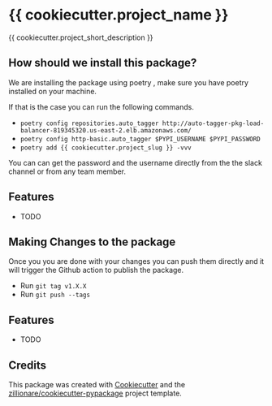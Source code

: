 # {{ cookiecutter.project_name }}



{{ cookiecutter.project_short_description }}

## How should we install this package?

We are installing the package using poetry , make sure  you have poetry installed on your machine.

If that is the case you can run the following commands.



- `poetry config repositories.auto_tagger http://auto-tagger-pkg-load-balancer-819345320.us-east-2.elb.amazonaws.com/`
- `poetry config http-basic.auto_tagger $PYPI_USERNAME $PYPI_PASSWORD`
- `poetry add {{ cookiecutter.project_slug }} -vvv`

You can can get the password and the username directly from the the slack channel or from any team member. 

## Features

* TODO


## Making Changes to the package

Once you you are done with your changes you can push them directly and it will trigger the Github action to publish the package.

- Run `git tag v1.X.X`
- Run `git push --tags`


## Features

* TODO

## Credits

This package was created with [Cookiecutter](https://github.com/audreyr/cookiecutter) and the [zillionare/cookiecutter-pypackage](https://github.com/zillionare/cookiecutter-pypackage) project template.
